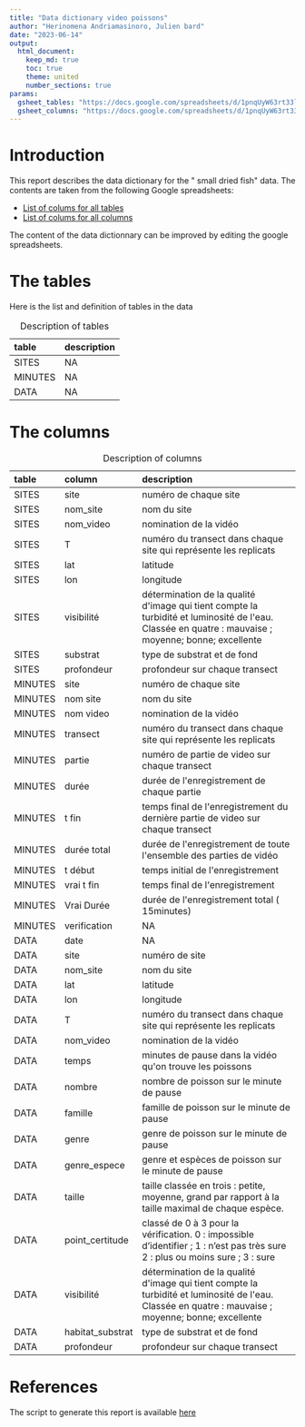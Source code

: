 ```yaml
---
title: "Data dictionary video poissons"
author: "Herinomena Andriamasinoro, Julien bard"
date: "2023-06-14"
output: 
  html_document:
    keep_md: true
    toc: true
    theme: united
    number_sections: true
params: 
  gsheet_tables: "https://docs.google.com/spreadsheets/d/1pnqUyW63rt33lI5vy4CSSU71zEnrVyJ0fAau1HfzR8g/edit#gid=1131747976"
  gsheet_columns: "https://docs.google.com/spreadsheets/d/1pnqUyW63rt33lI5vy4CSSU71zEnrVyJ0fAau1HfzR8g/edit?usp=sharing"
---
```









# Introduction

This report describes the data dictionary for the
" small dried fish" data. The contents are taken from the following Google spreadsheets:

* [List of colums for all tables](https://docs.google.com/spreadsheets/d/1pnqUyW63rt33lI5vy4CSSU71zEnrVyJ0fAau1HfzR8g/edit#gid=1131747976)
* [List of colums for all columns](https://docs.google.com/spreadsheets/d/1pnqUyW63rt33lI5vy4CSSU71zEnrVyJ0fAau1HfzR8g/edit?usp=sharing)

The content of the data dictionnary can be improved by editing the google spreadsheets.



# The tables

Here is the list and definition of tables in the data

<table class="table table-striped table-hover" style="margin-left: auto; margin-right: auto;">
<caption>Description of tables</caption>
 <thead>
  <tr>
   <th style="text-align:left;"> table </th>
   <th style="text-align:left;"> description </th>
  </tr>
 </thead>
<tbody>
  <tr>
   <td style="text-align:left;"> SITES </td>
   <td style="text-align:left;"> NA </td>
  </tr>
  <tr>
   <td style="text-align:left;"> MINUTES </td>
   <td style="text-align:left;"> NA </td>
  </tr>
  <tr>
   <td style="text-align:left;"> DATA </td>
   <td style="text-align:left;"> NA </td>
  </tr>
</tbody>
</table>

# The columns


<table class="table table-striped table-hover" style="margin-left: auto; margin-right: auto;">
<caption>Description of columns</caption>
 <thead>
  <tr>
   <th style="text-align:left;"> table </th>
   <th style="text-align:left;"> column </th>
   <th style="text-align:left;"> description </th>
  </tr>
 </thead>
<tbody>
  <tr>
   <td style="text-align:left;"> SITES </td>
   <td style="text-align:left;"> site </td>
   <td style="text-align:left;"> numéro de chaque site </td>
  </tr>
  <tr>
   <td style="text-align:left;"> SITES </td>
   <td style="text-align:left;"> nom_site </td>
   <td style="text-align:left;"> nom du site </td>
  </tr>
  <tr>
   <td style="text-align:left;"> SITES </td>
   <td style="text-align:left;"> nom_video </td>
   <td style="text-align:left;"> nomination de la vidéo </td>
  </tr>
  <tr>
   <td style="text-align:left;"> SITES </td>
   <td style="text-align:left;"> T </td>
   <td style="text-align:left;"> numéro du transect dans chaque site qui représente les replicats </td>
  </tr>
  <tr>
   <td style="text-align:left;"> SITES </td>
   <td style="text-align:left;"> lat </td>
   <td style="text-align:left;"> latitude </td>
  </tr>
  <tr>
   <td style="text-align:left;"> SITES </td>
   <td style="text-align:left;"> lon </td>
   <td style="text-align:left;"> longitude </td>
  </tr>
  <tr>
   <td style="text-align:left;"> SITES </td>
   <td style="text-align:left;"> visibilité </td>
   <td style="text-align:left;"> détermination de la qualité d'image qui tient compte la turbidité et luminosité de l'eau. Classée en quatre : mauvaise ; moyenne; bonne; excellente </td>
  </tr>
  <tr>
   <td style="text-align:left;"> SITES </td>
   <td style="text-align:left;"> substrat </td>
   <td style="text-align:left;"> type de substrat et de fond </td>
  </tr>
  <tr>
   <td style="text-align:left;"> SITES </td>
   <td style="text-align:left;"> profondeur </td>
   <td style="text-align:left;"> profondeur sur chaque transect </td>
  </tr>
  <tr>
   <td style="text-align:left;"> MINUTES </td>
   <td style="text-align:left;"> site </td>
   <td style="text-align:left;"> numéro de chaque site </td>
  </tr>
  <tr>
   <td style="text-align:left;"> MINUTES </td>
   <td style="text-align:left;"> nom site </td>
   <td style="text-align:left;"> nom du site </td>
  </tr>
  <tr>
   <td style="text-align:left;"> MINUTES </td>
   <td style="text-align:left;"> nom video </td>
   <td style="text-align:left;"> nomination de la vidéo </td>
  </tr>
  <tr>
   <td style="text-align:left;"> MINUTES </td>
   <td style="text-align:left;"> transect </td>
   <td style="text-align:left;"> numéro du transect dans chaque site qui représente les replicats </td>
  </tr>
  <tr>
   <td style="text-align:left;"> MINUTES </td>
   <td style="text-align:left;"> partie </td>
   <td style="text-align:left;"> numéro de partie de video sur chaque transect </td>
  </tr>
  <tr>
   <td style="text-align:left;"> MINUTES </td>
   <td style="text-align:left;"> durée </td>
   <td style="text-align:left;"> durée de l'enregistrement de chaque partie </td>
  </tr>
  <tr>
   <td style="text-align:left;"> MINUTES </td>
   <td style="text-align:left;"> t fin </td>
   <td style="text-align:left;"> temps final de l'enregistrement du dernière partie de video sur chaque transect </td>
  </tr>
  <tr>
   <td style="text-align:left;"> MINUTES </td>
   <td style="text-align:left;"> durée total </td>
   <td style="text-align:left;"> durée de l'enregistrement de toute l'ensemble des parties de vidéo </td>
  </tr>
  <tr>
   <td style="text-align:left;"> MINUTES </td>
   <td style="text-align:left;"> t début </td>
   <td style="text-align:left;"> temps initial de l'enregistrement </td>
  </tr>
  <tr>
   <td style="text-align:left;"> MINUTES </td>
   <td style="text-align:left;"> vrai t fin </td>
   <td style="text-align:left;"> temps final de l'enregistrement </td>
  </tr>
  <tr>
   <td style="text-align:left;"> MINUTES </td>
   <td style="text-align:left;"> Vrai Durée </td>
   <td style="text-align:left;"> durée de l'enregistrement total ( 15minutes) </td>
  </tr>
  <tr>
   <td style="text-align:left;"> MINUTES </td>
   <td style="text-align:left;"> verification </td>
   <td style="text-align:left;"> NA </td>
  </tr>
  <tr>
   <td style="text-align:left;"> DATA </td>
   <td style="text-align:left;"> date </td>
   <td style="text-align:left;"> NA </td>
  </tr>
  <tr>
   <td style="text-align:left;"> DATA </td>
   <td style="text-align:left;"> site </td>
   <td style="text-align:left;"> numéro de site </td>
  </tr>
  <tr>
   <td style="text-align:left;"> DATA </td>
   <td style="text-align:left;"> nom_site </td>
   <td style="text-align:left;"> nom du site </td>
  </tr>
  <tr>
   <td style="text-align:left;"> DATA </td>
   <td style="text-align:left;"> lat </td>
   <td style="text-align:left;"> latitude </td>
  </tr>
  <tr>
   <td style="text-align:left;"> DATA </td>
   <td style="text-align:left;"> lon </td>
   <td style="text-align:left;"> longitude </td>
  </tr>
  <tr>
   <td style="text-align:left;"> DATA </td>
   <td style="text-align:left;"> T </td>
   <td style="text-align:left;"> numéro du transect dans chaque site qui représente les replicats </td>
  </tr>
  <tr>
   <td style="text-align:left;"> DATA </td>
   <td style="text-align:left;"> nom_video </td>
   <td style="text-align:left;"> nomination de la vidéo </td>
  </tr>
  <tr>
   <td style="text-align:left;"> DATA </td>
   <td style="text-align:left;"> temps </td>
   <td style="text-align:left;"> minutes de pause dans la vidéo qu'on trouve les poissons </td>
  </tr>
  <tr>
   <td style="text-align:left;"> DATA </td>
   <td style="text-align:left;"> nombre </td>
   <td style="text-align:left;"> nombre de poisson sur le minute de pause </td>
  </tr>
  <tr>
   <td style="text-align:left;"> DATA </td>
   <td style="text-align:left;"> famille </td>
   <td style="text-align:left;"> famille de poisson sur le minute de pause </td>
  </tr>
  <tr>
   <td style="text-align:left;"> DATA </td>
   <td style="text-align:left;"> genre </td>
   <td style="text-align:left;"> genre de poisson sur le minute de pause </td>
  </tr>
  <tr>
   <td style="text-align:left;"> DATA </td>
   <td style="text-align:left;"> genre_espece </td>
   <td style="text-align:left;"> genre et espèces de poisson sur le minute de pause </td>
  </tr>
  <tr>
   <td style="text-align:left;"> DATA </td>
   <td style="text-align:left;"> taille </td>
   <td style="text-align:left;"> taille classée en trois : petite, moyenne, grand par rapport à la taille maximal de chaque espèce. </td>
  </tr>
  <tr>
   <td style="text-align:left;"> DATA </td>
   <td style="text-align:left;"> point_certitude </td>
   <td style="text-align:left;"> classé de 0 à 3 pour la vérification. 0 : impossible d’identifier ; 1 : n’est pas très sure 2 : plus ou moins sure ; 3 : sure </td>
  </tr>
  <tr>
   <td style="text-align:left;"> DATA </td>
   <td style="text-align:left;"> visibilité </td>
   <td style="text-align:left;"> détermination de la qualité d'image qui tient compte la turbidité et luminosité de l'eau. Classée en quatre : mauvaise ; moyenne; bonne; excellente </td>
  </tr>
  <tr>
   <td style="text-align:left;"> DATA </td>
   <td style="text-align:left;"> habitat_substrat </td>
   <td style="text-align:left;"> type de substrat et de fond </td>
  </tr>
  <tr>
   <td style="text-align:left;"> DATA </td>
   <td style="text-align:left;"> profondeur </td>
   <td style="text-align:left;"> profondeur sur chaque transect </td>
  </tr>
</tbody>
</table>

# References

The script to generate this report is available [here](https://github.com/juldebar/MIKAROKA/blob/main/Rmd/Data_dictionary_video_poissons.Rmd)

